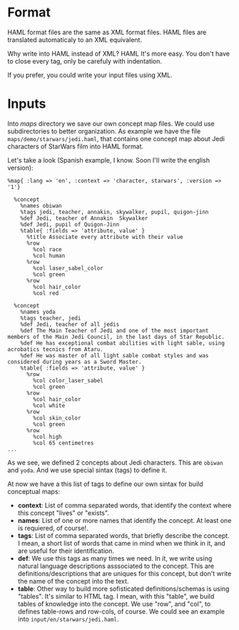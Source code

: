 
Format
======

HAML format files are the same as XML format files.
HAML files are translated automaticaly to an XML equivalent.

Why write into HAML instead of XML? HAML It's more easy. You don't have to 
close every tag, only be carefuly with indentation.

If you prefer, you could write your input files using XML.


Inputs
======

Into *maps* directory we save our own concept map files. We could use subdirectories to
better organization. As example we have the file `maps/demo/starwars/jedi.haml`, that
contains one concept map about Jedi characters of StarWars film into HAML format.

Let's take a look (Spanish example, I know. Soon I'll write the english version):
```
%map{ :lang => 'en', :context => 'character, starwars', :version => '1'}

  %concept
    %names obiwan
    %tags jedi, teacher, annakin, skywalker, pupil, quigon-jinn
    %def Jedi, teacher of Annakin  Skywalker
    %def Jedi, pupil of Quigon-Jinn
    %table{ :fields => 'attribute, value' }
      %title Associate every attribute with their value
      %row
        %col race
        %col human
      %row
        %col laser_sabel_color
        %col green
      %row
        %col hair_color
        %col red

  %concept
    %names yoda
    %tags teacher, jedi
    %def Jedi, teacher of all jedis
    %def The Main Teacher of Jedi and one of the most important members of the Main Jedi Council, in the last days of Star Republic.
    %def He has exceptional combat abilities with light sable, using acrobatics tecnics from Ataru.
    %def He was master of all light sable combat styles and was considered during years as a Sword Master.    
    %table{ :fields => 'attribute, value' }
      %row
        %col color_laser_sabel
        %col green
      %row
        %col hair_color
        %col white
      %row
        %col skin_color
        %col green
      %row
        %col high
        %col 65 centimetres
...
```
As we see, we defined 2 concepts about Jedi characters. This are `obiwan` and `yoda`. 
And we use special sintax (tags) to define it.

At now we have a this list of tags to define our own sintax for build conceptual maps:
* **context**: List of comma separated words, that identify the context where this concept "lives" or "exists".
* **names**: List of one or more names that identify the concept. At least one is requiered, of course!.
* **tags**: List of comma separated words, that briefly describe the concept. I mean, a short list of words
that came in mind when we think in it, and are useful for their identification.
* **def**: We use this tags as many times we need. In it, we write using natural language descriptions
asssociated to the concept. This are definitions/descriptions that are uniques 
for this concept, but don't write the name of the concept into the text.
* **table**: Other way to build more sofisticated definitions/schemas is using "tables". It's similar
to HTML tag. I mean, with this "table", we build tables of knowledge into the concept. We use "row",
and "col", to defines table-rows and row-cols, of course. We could see an 
example into `input/en/starwars/jedi.haml`.

